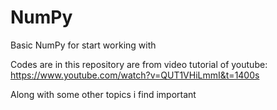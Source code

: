 # NumPy
Basic NumPy for start working with

Codes are in this repository are from video tutorial of youtube:
https://www.youtube.com/watch?v=QUT1VHiLmmI&t=1400s

Along with some other topics i find important 
